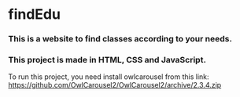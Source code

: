 # findEdu

### This is a website to find classes according to your needs.
### This project is made in HTML, CSS and JavaScript.

To run this project, you need install owlcarousel from this link: https://github.com/OwlCarousel2/OwlCarousel2/archive/2.3.4.zip 
